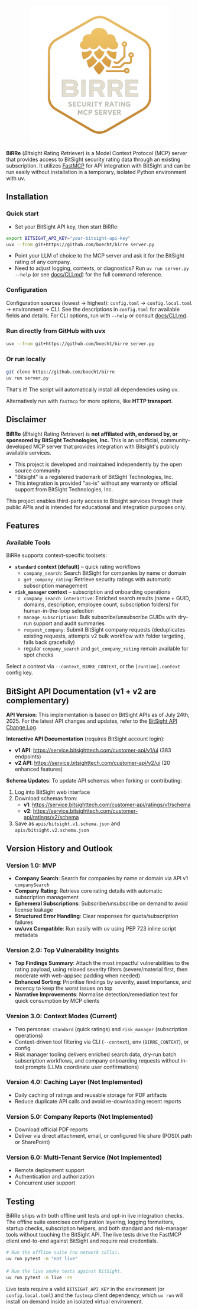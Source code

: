 <div align="center">
<img src="birre-logo.png" alt="BiRRe Logo" width="375">
</div>

**BiRRe** (*Bi*tsight *R*ating *Re*triever) is a Model Context Protocol (MCP) server that provides access to BitSight security rating data through an existing subscription.
It utilizes [FastMCP](https://gofastmcp.com/) for API integration with BitSight and can be run easily without installation in a temporary, isolated Python environment with uv.

## Installation

### Quick start

- Set your BitSight API key, then start BiRRe:

```bash
export BITSIGHT_API_KEY="your-bitsight-api-key"
uvx --from git+https://github.com/boecht/birre server.py
```

- Point your LLM of choice to the MCP server and ask it for the BitSight rating of any company.
- Need to adjust logging, contexts, or diagnostics? Run `uv run server.py --help` (or see [docs/CLI.md](docs/CLI.md)) for the full command reference.

### Configuration

Configuration sources (lowest → highest): `config.toml` → `config.local.toml` → environment → CLI.
See the descriptions in `config.toml` for available fields and details. For CLI options, run with `--help` or consult [docs/CLI.md](docs/CLI.md).

### Run directly from GitHub with uvx

```bash
uvx --from git+https://github.com/boecht/birre server.py
```

### Or run locally

```bash
git clone https://github.com/boecht/birre
uv run server.py
```

That's it! The script will automatically install all dependencies using uv.

Alternatively run with `fastmcp` for more options, like **HTTP transport**.

## Disclaimer

**BiRRe** (*Bi*tsight *R*ating *Re*triever) is **not affiliated with, endorsed by, or sponsored by BitSight Technologies, Inc.** This is an unofficial, community-developed MCP server that provides integration with Bitsight's publicly available services.

- This project is developed and maintained independently by the open source community
- "Bitsight" is a registered trademark of BitSight Technologies, Inc.
- This integration is provided "as-is" without any warranty or official support from BitSight Technologies, Inc.

This project enables third-party access to Bitsight services through their public APIs and is intended for educational and integration purposes only.

## Features

### Available Tools

BiRRe supports context-specific toolsets:

- **`standard` context (default)** – quick rating workflows
  - `company_search`: Search BitSight for companies by name or domain
  - `get_company_rating`: Retrieve security ratings with automatic subscription management
- **`risk_manager` context** – subscription and onboarding operations
  - `company_search_interactive`: Enriched search results (name + GUID, domains, description, employee count, subscription folders) for human-in-the-loop selection
  - `manage_subscriptions`: Bulk subscribe/unsubscribe GUIDs with dry-run support and audit summaries
  - `request_company`: Submit BitSight company requests (deduplicates existing requests, attempts v2 bulk workflow with folder targeting, falls back gracefully)
  - regular `company_search` and `get_company_rating` remain available for spot checks

Select a context via `--context`, `BIRRE_CONTEXT`, or the `[runtime].context` config key.

## BitSight API Documentation (v1 + v2 are complementary)

**API Version**: This implementation is based on BitSight APIs as of July 24th, 2025. For the latest API changes and updates, refer to the [BitSight API Change Log](https://help.bitsighttech.com/hc/en-us/articles/231655907-API-Change-Log).

**Interactive API Documentation** (requires BitSight account login):

- **v1 API**: <https://service.bitsighttech.com/customer-api/v1/ui> (383 endpoints)
- **v2 API**: <https://service.bitsighttech.com/customer-api/v2/ui> (20 enhanced features)

**Schema Updates**: To update API schemas when forking or contributing:

1. Log into BitSight web interface
2. Download schemas from:
   - **v1**: <https://service.bitsighttech.com/customer-api/ratings/v1/schema>
   - **v2**: <https://service.bitsighttech.com/customer-api/ratings/v2/schema>  
3. Save as `apis/bitsight.v1.schema.json` and `apis/bitsight.v2.schema.json`

## Version History and Outlook

### Version 1.0: MVP

- **Company Search**: Search for companies by name or domain via API v1 `companySearch`
- **Company Rating**: Retrieve core rating details with automatic subscription management
- **Ephemeral Subscriptions**: Subscribe/unsubscribe on demand to avoid license leakage
- **Structured Error Handling**: Clear responses for quota/subscription failures
- **uv/uvx Compatible**: Run easily with uv using PEP 723 inline script metadata

### Version 2.0: Top Vulnerability Insights

- **Top Findings Summary**: Attach the most impactful vulnerabilities to the rating payload, using relaxed severity filters (severe/material first, then moderate with web-appsec padding when needed)
- **Enhanced Sorting**: Prioritise findings by severity, asset importance, and recency to keep the worst issues on top
- **Narrative Improvements**: Normalise detection/remediation text for quick consumption by MCP clients

### Version 3.0: Context Modes (Current)

- Two personas: `standard` (quick ratings) and `risk_manager` (subscription operations)
- Context-driven tool filtering via CLI (`--context`), env (`BIRRE_CONTEXT`), or config
- Risk manager tooling delivers enriched search data, dry-run batch subscription workflows, and company onboarding requests without in-tool prompts (LLMs coordinate user confirmations)

### Version 4.0: Caching Layer (Not Implemented)

- Daily caching of ratings and reusable storage for PDF artifacts
- Reduce duplicate API calls and avoid re-downloading recent reports

### Version 5.0: Company Reports (Not Implemented)

- Download official PDF reports
- Deliver via direct attachment, email, or configured file share (POSIX path or SharePoint)

### Version 6.0: Multi-Tenant Service (Not Implemented)

- Remote deployment support
- Authentication and authorization
- Concurrent user support

## Testing

BiRRe ships with both offline unit tests and opt-in live integration checks. The
offline suite exercises configuration layering, logging formatters, startup
checks, subscription helpers, and both standard and risk-manager tools without
touching the BitSight API. The live tests drive the FastMCP client end-to-end
against BitSight and require real credentials.

```bash
# Run the offline suite (no network calls).
uv run pytest -m "not live"

# Run the live smoke tests against BitSight.
uv run pytest -m live -rs
```

Live tests require a valid `BITSIGHT_API_KEY` in the environment (or
`config.local.toml`) and the `fastmcp` client dependency, which `uv run` will
install on demand inside an isolated virtual environment.
